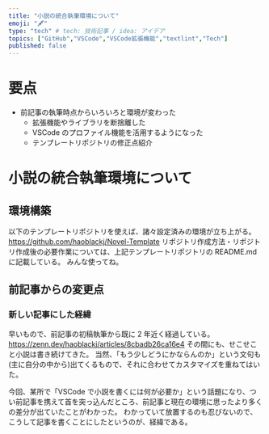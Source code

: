 ```yaml
---
title: "小説の統合執筆環境について"
emoji: "🖋"
type: "tech" # tech: 技術記事 / idea: アイデア
topics: ["GitHub","VSCode","VSCode拡張機能","textlint","Tech"]
published: false
---
```

# 要点
- 前記事の執筆時点からいろいろと環境が変わった
  - 拡張機能やライブラリを断捨離した
  - VSCode のプロファイル機能を活用するようになった
  - テンプレートリポジトリの修正点紹介

# 小説の統合執筆環境について
## 環境構築
以下のテンプレートリポジトリを使えば、諸々設定済みの環境が立ち上がる。
https://github.com/haoblackj/Novel-Template
リポジトリ作成方法・リポジトリ作成後の必要作業については、上記テンプレートリポジトリの README.md に記載している。
みんな使ってね。

## 前記事からの変更点
### 新しい記事にした経緯
早いもので、前記事の初稿執筆から既に 2 年近く経過している。
https://zenn.dev/haoblackj/articles/8cbadb26ca16e4
その間にも、せこせこと小説は書き続けてきた。
当然、「もう少しどうにかならんのか」という文句も(主に自分の中から)出てくるもので、それに合わせてカスタマイズを重ねてはいた。

今回、某所で「VSCode で小説を書くには何が必要か」という話題になり、つい前記事を携えて首を突っ込んだところ、前記事と現在の環境に思ったより多くの差分が出ていたことがわかった。
わかっていて放置するのも忍びないので、こうして記事を書くことにしたというのが、経緯である。